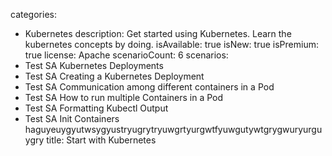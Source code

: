 categories:
  - Kubernetes
description: Get started using Kubernetes. Learn the kubernetes concepts by doing.
isAvailable: true
isNew: true
isPremium: true
license: Apache
scenarioCount: 6
scenarios:
  - Test SA Kubernetes Deployments
  - Test SA Creating a Kubernetes Deployment
  - Test SA Communication among different containers in a Pod
  - Test SA How to run multiple Containers in a Pod
  - Test SA Formatting Kubectl Output
  - Test SA Init Containers haguyeuygyutwsygyustryugrytryuwgrtyurgwtfyuwgutywtgrygwuryurguygry
title: Start with Kubernetes
